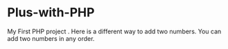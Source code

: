 # Plus-with-PHP
My First PHP project . Here is a different way to add two numbers. You can add two numbers in any order.
